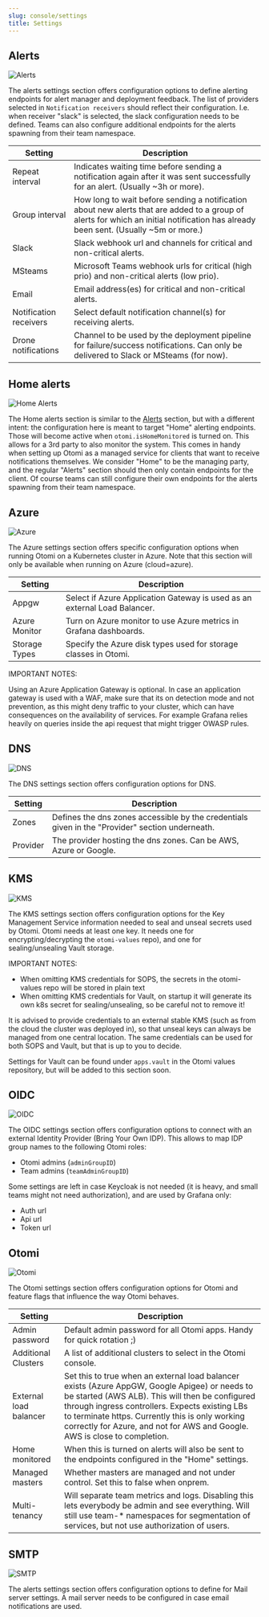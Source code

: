 ```yaml
---
slug: console/settings
title: Settings
---
```


## Alerts

![Alerts](img/settings-alerts.png)

The alerts settings section offers configuration options to define alerting endpoints for alert manager and deployment feedback. The list of providers selected in `Notification receivers` should reflect their configuration. I.e. when receiver "slack" is selected, the slack configuration needs to be defined. Teams can also configure additional endpoints for the alerts spawning from their team namespace.

| Setting                | Description                                                                                                                                                                         |
| ---------------------- | ----------------------------------------------------------------------------------------------------------------------------------------------------------------------------------- |
| Repeat interval        | Indicates waiting time before sending a notification again after it was sent successfully for an alert. (Usually ~3h or more).                                                      |
| Group interval         | How long to wait before sending a notification about new alerts that are added to a group of alerts for which an initial notification has already been sent. (Usually ~5m or more.) |
| Slack                  | Slack webhook url and channels for critical and non-critical alerts.                                                                                                                |
| MSteams                | Microsoft Teams webhook urls for critical (high prio) and non-critical alerts (low prio).                                                                                           |
| Email                  | Email address(es) for critical and non-critical alerts.                                                                                                                             |
| Notification receivers | Select default notification channel(s) for receiving alerts.                                                                                                                        |
| Drone notifications    | Channel to be used by the deployment pipeline for failure/success notifications. Can only be delivered to Slack or MSteams (for now).                                               |

## Home alerts

![Home Alerts](img/settings-home-alerts.png)

The Home alerts section is similar to the [Alerts](alerts) section, but with a different intent: the configuration here is meant to target "Home" alerting endpoints. Those will become active when `otomi.isHomeMonitored` is turned on. This allows for a 3rd party to also monitor the system. This comes in handy when setting up Otomi as a managed service for clients that want to receive notifications themselves. We consider "Home" to be the managing party, and the regular "Alerts" section should then only contain endpoints for the client. Of course teams can still configure their own endpoints for the alerts spawning from their team namespace.

## Azure

![Azure](img/settings-azure.png)

The Azure settings section offers specific configuration options when running Otomi on a Kubernetes cluster in Azure. Note that this section will only be available when running on Azure (cloud=azure).

| Setting       | Description                                                               |
| ------------- | ------------------------------------------------------------------------- |
| Appgw         | Select if Azure Application Gateway is used as an external Load Balancer. |
| Azure Monitor | Turn on Azure monitor to use Azure metrics in Grafana dashboards.         |
| Storage Types | Specify the Azure disk types used for storage classes in Otomi.           |

IMPORTANT NOTES:

Using an Azure Application Gateway is optional. In case an application gateway is used with a WAF, make sure that its on detection mode and not prevention, as this might deny traffic to your cluster, which can have consequences on the availability of services. For example Grafana relies heavily on queries inside the api request that might trigger OWASP rules.

## DNS

![DNS](img/settings-dns.png)

The DNS settings section offers configuration options for DNS.

| Setting  | Description                                                                                     |
| -------- | ----------------------------------------------------------------------------------------------- |
| Zones    | Defines the dns zones accessible by the credentials given in the "Provider" section underneath. |
| Provider | The provider hosting the dns zones. Can be AWS, Azure or Google.                                |

## KMS

![KMS](img/settings-kms.png)

The KMS settings section offers configuration options for the Key Management Service information needed to seal and unseal secrets used by Otomi. Otomi needs at least one key. It needs one for encrypting/decrypting the `otomi-values` repo), and one for sealing/unsealing Vault storage.

IMPORTANT NOTES:

- When omitting KMS credentials for SOPS, the secrets in the otomi-values repo will be stored in plain text
- When omitting KMS credentials for Vault, on startup it will generate its own k8s secret for sealing/unsealing, so be careful not to remove it!

It is advised to provide credentials to an external stable KMS (such as from the cloud the cluster was deployed in), so that unseal keys can always be managed from one central location. The same credentials can be used for both SOPS and Vault, but that is up to you to decide.

Settings for Vault can be found under `apps.vault` in the Otomi values repository, but will be added to this section soon.

## OIDC

![OIDC](img/settings-oidc.png)

The OIDC settings section offers configuration options to connect with an external Identity Provider (Bring Your Own IDP). This allows to map IDP group names to the following Otomi roles:

- Otomi admins (`adminGroupID`)
- Team admins (`teamAdminGroupID`)

Some settings are left in case Keycloak is not needed (it is heavy, and small teams might not need authorization), and are used by Grafana only:

- Auth url
- Api url
- Token url

## Otomi

![Otomi](img/settings-otomi.png)

The Otomi settings section offers configuration options for Otomi and feature flags that influence the way Otomi behaves.

| Setting                | Description                                                                                                                                                                                                                                                                                                                          |
| ---------------------- | ------------------------------------------------------------------------------------------------------------------------------------------------------------------------------------------------------------------------------------------------------------------------------------------------------------------------------------ |
| Admin password         | Default admin password for all Otomi apps. Handy for quick rotation ;)                                                                                                                                                                                                                                                               |
| Additional Clusters    | A list of additional clusters to select in the Otomi console.                                                                                                                                                                                                                                                                        |
| External load balancer | Set this to true when an external load balancer exists (Azure AppGW, Google Apigee) or needs to be started (AWS ALB). This will then be configured through ingress controllers. Expects existing LBs to terminate https. Currently this is only working correctly for Azure, and not for AWS and Google. AWS is close to completion. |
| Home monitored         | When this is turned on alerts will also be sent to the endpoints configured in the "Home" settings.                                                                                                                                                                                                                                  |
| Managed masters        | Whether masters are managed and not under control. Set this to false when onprem.                                                                                                                                                                                                                                                    |
| Multi-tenancy          | Will separate team metrics and logs. Disabling this lets everybody be admin and see everything. Will still use team-\* namespaces for segmentation of services, but not use authorization of users.                                                                                                                                  |

## SMTP

![SMTP](img/settings-smtp.png)

The alerts settings section offers configuration options to define for Mail server settings. A mail server needs to be configured in case email notifications are used.
